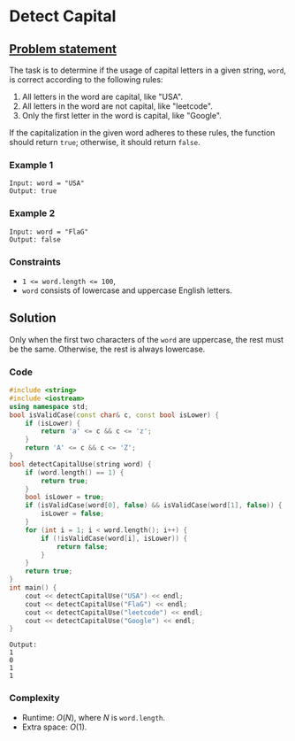 # Detect Capital 

## [Problem statement](https://leetcode.com/problems/detect-capital/)

The task is to determine if the usage of capital letters in a given string, `word`, is correct according to the following rules:

1. All letters in the word are capital, like "USA".
2. All letters in the word are not capital, like "leetcode".
3. Only the first letter in the word is capital, like "Google".

If the capitalization in the given word adheres to these rules, the function should return `true`; otherwise, it should return `false`. 

### Example 1
```text
Input: word = "USA"
Output: true
```

### Example 2
```text
Input: word = "FlaG"
Output: false
```
 

### Constraints

* `1 <= word.length <= 100`,
* `word` consists of lowercase and uppercase English letters.

## Solution 
Only when the first two characters of the `word` are uppercase, the rest must be the same.
Otherwise, the rest is always lowercase.


### Code
```cpp
#include <string>
#include <iostream>
using namespace std;
bool isValidCase(const char& c, const bool isLower) {
    if (isLower) {
        return 'a' <= c && c <= 'z';
    }
    return 'A' <= c && c <= 'Z';
}
bool detectCapitalUse(string word) {
    if (word.length() == 1) {
        return true;
    }
    bool isLower = true;
    if (isValidCase(word[0], false) && isValidCase(word[1], false)) {
        isLower = false;
    }
    for (int i = 1; i < word.length(); i++) {
        if (!isValidCase(word[i], isLower)) {
            return false;
        }
    }
    return true;
}
int main() {
    cout << detectCapitalUse("USA") << endl;
    cout << detectCapitalUse("FlaG") << endl;
    cout << detectCapitalUse("leetcode") << endl;
    cout << detectCapitalUse("Google") << endl;
}
```
```text
Output:
1
0
1
1
```

### Complexity
* Runtime: $O(N)$, where $N$ is `word.length`.
* Extra space: $O(1)$.



